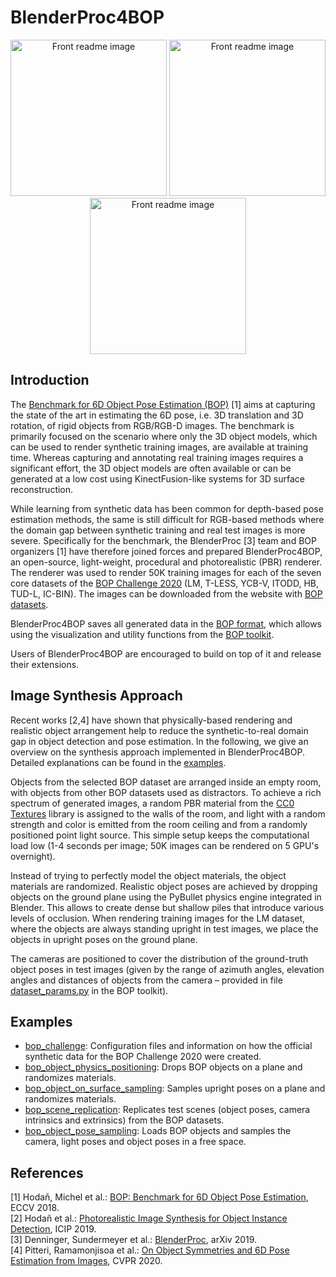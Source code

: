 # BlenderProc4BOP

<p align="center">
<img src="https://bop.felk.cvut.cz/static/img/bop20_pbr/bop20_pbr_tless_01.jpg" alt="Front readme image" width=250>
<img src="https://bop.felk.cvut.cz/static/img/bop20_pbr/bop20_pbr_ycbv_01.jpg" alt="Front readme image" width=250>
<img src="https://bop.felk.cvut.cz/static/img/bop20_pbr/bop20_pbr_ycbv_03.jpg" alt="Front readme image" width=250>
</p>


## Introduction

The [Benchmark for 6D Object Pose Estimation (BOP)](https://bop.felk.cvut.cz/challenges/) [1] aims at capturing the state of the art in estimating the 6D pose, i.e. 3D translation and 3D rotation, of rigid objects from RGB/RGB-D images.
The benchmark is primarily focused on the scenario where only the 3D object models, which can be used to render synthetic training images, are available at training time. Whereas capturing and annotating real training images requires a significant effort, the 3D object models are often available or can be generated at a low cost using KinectFusion-like systems for 3D surface reconstruction.

While learning from synthetic data has been common for depth-based pose estimation methods, the same is still difficult for RGB-based methods where the domain gap between synthetic training and real test images is more severe. Specifically for the benchmark, the BlenderProc [3] team and BOP organizers [1] have therefore joined forces and prepared BlenderProc4BOP, an open-source, light-weight, procedural and photorealistic (PBR) renderer. The renderer was used to render 50K training images for each of the seven core datasets of the [BOP Challenge 2020](https://bop.felk.cvut.cz/challenges/bop-challenge-2020/) (LM, T-LESS, YCB-V, ITODD, HB, TUD-L, IC-BIN). The images can be downloaded from the website with [BOP datasets](https://bop.felk.cvut.cz/datasets/).

BlenderProc4BOP saves all generated data in the [BOP format](https://github.com/thodan/bop_toolkit/blob/master/docs/bop_datasets_format.md), which allows using the visualization and utility functions from the [BOP toolkit](https://github.com/thodan/bop_toolkit).

Users of BlenderProc4BOP are encouraged to build on top of it and release their extensions.


## Image Synthesis Approach

Recent works [2,4] have shown that physically-based rendering and realistic object arrangement help to reduce the synthetic-to-real domain gap in object detection and pose estimation. In the following, we give an overview on the synthesis approach implemented in BlenderProc4BOP. Detailed explanations can be found in the [examples](#examples).

Objects from the selected BOP dataset are arranged inside an empty room, with objects from other BOP datasets used as distractors. To achieve a rich spectrum of generated images, a random PBR material from the [CC0 Textures](https://cc0textures.com/) library is assigned to the walls of the room, and light with a random strength and color is emitted from the room ceiling and from a randomly positioned point light source. This simple setup keeps the computational load low (1-4 seconds per image; 50K images can be rendered on 5 GPU's overnight).

Instead of trying to perfectly model the object materials, the object materials are randomized. Realistic object poses are achieved by dropping objects on the ground plane using the PyBullet physics engine integrated in Blender. This allows to create dense but shallow piles that introduce various levels of occlusion. When rendering training images for the LM dataset, where the objects are always standing upright in test images, we place the objects in upright poses on the ground plane.

The cameras are positioned to cover the distribution of the ground-truth object poses in test images (given by the range of azimuth angles, elevation angles and distances of objects from the camera – provided in file [dataset_params.py](https://github.com/thodan/bop_toolkit/blob/master/bop_toolkit_lib/dataset_params.py) in the BOP toolkit).


## Examples

* [bop_challenge](datasets/examples/bop_challenge): Configuration files and information on how the official synthetic data for the BOP Challenge 2020 were created.
* [bop_object_physics_positioning](datasets/examples/bop_object_physics_positioning): Drops BOP objects on a plane and randomizes materials.
* [bop_object_on_surface_sampling](datasets/examples/bop_object_on_surface_sampling): Samples upright poses on a plane and randomizes materials.
* [bop_scene_replication](datasets/examples/bop_scene_replication): Replicates test scenes (object poses, camera intrinsics and extrinsics) from the BOP datasets.
* [bop_object_pose_sampling](datasets/examples/bop_object_pose_sampling): Loads BOP objects and samples the camera, light poses and object poses in a free space.


## References

[1] Hodaň, Michel et al.: [BOP: Benchmark for 6D Object Pose Estimation](http://cmp.felk.cvut.cz/~hodanto2/data/hodan2018bop.pdf), ECCV 2018.  
[2] Hodaň et al.: [Photorealistic Image Synthesis for Object Instance Detection](https://arxiv.org/abs/1902.03334), ICIP 2019.  
[3] Denninger, Sundermeyer et al.: [BlenderProc](https://arxiv.org/pdf/1911.01911.pdf), arXiv 2019.  
[4] Pitteri, Ramamonjisoa et al.: [On Object Symmetries and 6D Pose Estimation from Images](https://arxiv.org/abs/1908.07640), CVPR 2020.  
